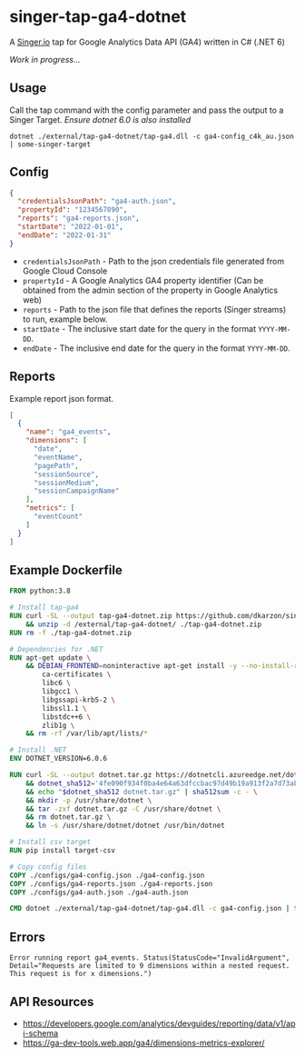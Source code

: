 # singer-tap-ga4-dotnet

A [Singer.io](https://www.singer.io/) tap for Google Analytics Data API (GA4) written in C# (.NET 6)

*Work in progress...*

## Usage
Call the tap command with the config parameter and pass the output to a Singer Target. *Ensure dotnet 6.0 is also installed*
```
dotnet ./external/tap-ga4-dotnet/tap-ga4.dll -c ga4-config_c4k_au.json | some-singer-target
```

## Config

```json
{
  "credentialsJsonPath": "ga4-auth.json",
  "propertyId": "1234567890",
  "reports": "ga4-reports.json",
  "startDate": "2022-01-01",
  "endDate": "2022-01-31"
}
```
- `credentialsJsonPath` - Path to the json credentials file generated from Google Cloud Console
- `propertyId` - A Google Analytics GA4 property identifier (Can be obtained from the admin section of the property in Google Analytics web)
- `reports` - Path to the json file that defines the reports (Singer streams) to run, example below.
- `startDate` - The inclusive start date for the query in the format `YYYY-MM-DD`.
- `endDate` - The inclusive end date for the query in the format `YYYY-MM-DD`.

## Reports
Example report json format.
```json
[
  {
    "name": "ga4_events",
    "dimensions": [
      "date",
      "eventName",
      "pagePath",
      "sessionSource",
      "sessionMedium",
      "sessionCampaignName"
    ],
    "metrics": [
      "eventCount"
    ]
  }
]
```

## Example Dockerfile
```Dockerfile
FROM python:3.8

# Install tap-ga4
RUN curl -SL --output tap-ga4-dotnet.zip https://github.com/dkarzon/singer-tap-ga4-dotnet/releases/download/v0.1.0/tap-ga4-dotnet.zip \
    && unzip -d /external/tap-ga4-dotnet/ ./tap-ga4-dotnet.zip
RUN rm -f ./tap-ga4-dotnet.zip

# Dependencies for .NET
RUN apt-get update \
    && DEBIAN_FRONTEND=noninteractive apt-get install -y --no-install-recommends \
        ca-certificates \
        libc6 \
        libgcc1 \
        libgssapi-krb5-2 \
        libssl1.1 \
        libstdc++6 \
        zlib1g \
    && rm -rf /var/lib/apt/lists/*

# Install .NET
ENV DOTNET_VERSION=6.0.6

RUN curl -SL --output dotnet.tar.gz https://dotnetcli.azureedge.net/dotnet/Runtime/$DOTNET_VERSION/dotnet-runtime-$DOTNET_VERSION-linux-x64.tar.gz \
    && dotnet_sha512='4fe090f934f0ba4e64a63dfccbac97d49b19a913f2a7d73abe85efd604ee5577cefd65d6e0dc02086e9fa28be4ce2bbaecb33ea70d022714138ed54deea58c72' \
    && echo "$dotnet_sha512 dotnet.tar.gz" | sha512sum -c - \
    && mkdir -p /usr/share/dotnet \
    && tar -zxf dotnet.tar.gz -C /usr/share/dotnet \
    && rm dotnet.tar.gz \
    && ln -s /usr/share/dotnet/dotnet /usr/bin/dotnet

# Install csv target
RUN pip install target-csv

# Copy config files
COPY ./configs/ga4-config.json ./ga4-config.json
COPY ./configs/ga4-reports.json ./ga4-reports.json
COPY ./configs/ga4-auth.json ./ga4-auth.json

CMD dotnet ./external/tap-ga4-dotnet/tap-ga4.dll -c ga4-config.json | target-csv
```


## Errors

```
Error running report ga4_events. Status(StatusCode="InvalidArgument", Detail="Requests are limited to 9 dimensions within a nested request. This request is for x dimensions.")
```


## API Resources
* https://developers.google.com/analytics/devguides/reporting/data/v1/api-schema
* https://ga-dev-tools.web.app/ga4/dimensions-metrics-explorer/